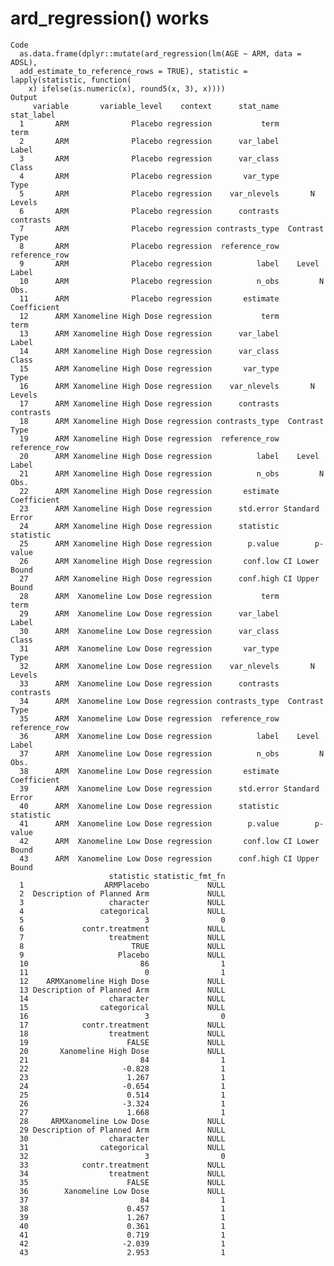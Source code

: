 # ard_regression() works

    Code
      as.data.frame(dplyr::mutate(ard_regression(lm(AGE ~ ARM, data = ADSL),
      add_estimate_to_reference_rows = TRUE), statistic = lapply(statistic, function(
        x) ifelse(is.numeric(x), round5(x, 3), x))))
    Output
         variable       variable_level    context      stat_name     stat_label
      1       ARM              Placebo regression           term           term
      2       ARM              Placebo regression      var_label          Label
      3       ARM              Placebo regression      var_class          Class
      4       ARM              Placebo regression       var_type           Type
      5       ARM              Placebo regression    var_nlevels       N Levels
      6       ARM              Placebo regression      contrasts      contrasts
      7       ARM              Placebo regression contrasts_type  Contrast Type
      8       ARM              Placebo regression  reference_row  reference_row
      9       ARM              Placebo regression          label    Level Label
      10      ARM              Placebo regression          n_obs         N Obs.
      11      ARM              Placebo regression       estimate    Coefficient
      12      ARM Xanomeline High Dose regression           term           term
      13      ARM Xanomeline High Dose regression      var_label          Label
      14      ARM Xanomeline High Dose regression      var_class          Class
      15      ARM Xanomeline High Dose regression       var_type           Type
      16      ARM Xanomeline High Dose regression    var_nlevels       N Levels
      17      ARM Xanomeline High Dose regression      contrasts      contrasts
      18      ARM Xanomeline High Dose regression contrasts_type  Contrast Type
      19      ARM Xanomeline High Dose regression  reference_row  reference_row
      20      ARM Xanomeline High Dose regression          label    Level Label
      21      ARM Xanomeline High Dose regression          n_obs         N Obs.
      22      ARM Xanomeline High Dose regression       estimate    Coefficient
      23      ARM Xanomeline High Dose regression      std.error Standard Error
      24      ARM Xanomeline High Dose regression      statistic      statistic
      25      ARM Xanomeline High Dose regression        p.value        p-value
      26      ARM Xanomeline High Dose regression       conf.low CI Lower Bound
      27      ARM Xanomeline High Dose regression      conf.high CI Upper Bound
      28      ARM  Xanomeline Low Dose regression           term           term
      29      ARM  Xanomeline Low Dose regression      var_label          Label
      30      ARM  Xanomeline Low Dose regression      var_class          Class
      31      ARM  Xanomeline Low Dose regression       var_type           Type
      32      ARM  Xanomeline Low Dose regression    var_nlevels       N Levels
      33      ARM  Xanomeline Low Dose regression      contrasts      contrasts
      34      ARM  Xanomeline Low Dose regression contrasts_type  Contrast Type
      35      ARM  Xanomeline Low Dose regression  reference_row  reference_row
      36      ARM  Xanomeline Low Dose regression          label    Level Label
      37      ARM  Xanomeline Low Dose regression          n_obs         N Obs.
      38      ARM  Xanomeline Low Dose regression       estimate    Coefficient
      39      ARM  Xanomeline Low Dose regression      std.error Standard Error
      40      ARM  Xanomeline Low Dose regression      statistic      statistic
      41      ARM  Xanomeline Low Dose regression        p.value        p-value
      42      ARM  Xanomeline Low Dose regression       conf.low CI Lower Bound
      43      ARM  Xanomeline Low Dose regression      conf.high CI Upper Bound
                          statistic statistic_fmt_fn
      1                  ARMPlacebo             NULL
      2  Description of Planned Arm             NULL
      3                   character             NULL
      4                 categorical             NULL
      5                           3                0
      6             contr.treatment             NULL
      7                   treatment             NULL
      8                        TRUE             NULL
      9                     Placebo             NULL
      10                         86                1
      11                          0                1
      12    ARMXanomeline High Dose             NULL
      13 Description of Planned Arm             NULL
      14                  character             NULL
      15                categorical             NULL
      16                          3                0
      17            contr.treatment             NULL
      18                  treatment             NULL
      19                      FALSE             NULL
      20       Xanomeline High Dose             NULL
      21                         84                1
      22                     -0.828                1
      23                      1.267                1
      24                     -0.654                1
      25                      0.514                1
      26                     -3.324                1
      27                      1.668                1
      28     ARMXanomeline Low Dose             NULL
      29 Description of Planned Arm             NULL
      30                  character             NULL
      31                categorical             NULL
      32                          3                0
      33            contr.treatment             NULL
      34                  treatment             NULL
      35                      FALSE             NULL
      36        Xanomeline Low Dose             NULL
      37                         84                1
      38                      0.457                1
      39                      1.267                1
      40                      0.361                1
      41                      0.719                1
      42                     -2.039                1
      43                      2.953                1

